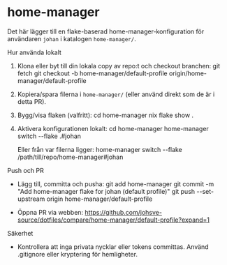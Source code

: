 # home-manager

Det här lägger till en flake-baserad home-manager-konfiguration för användaren `johan` i katalogen `home-manager/`.

Hur använda lokalt
1. Klona eller byt till din lokala copy av repo:t och checkout branchen:
   git fetch
   git checkout -b home-manager/default-profile origin/home-manager/default-profile

2. Kopiera/spara filerna i `home-manager/` (eller använd direkt som de är i detta PR).

3. Bygg/visa flaken (valfritt):
   cd home-manager
   nix flake show .

4. Aktivera konfigurationen lokalt:
   cd home-manager
   home-manager switch --flake .#johan

   Eller från var filerna ligger:
   home-manager switch --flake /path/till/repo/home-manager#johan

Push och PR
- Lägg till, committa och pusha:
  git add home-manager
  git commit -m "Add home-manager flake for johan (default profile)"
  git push --set-upstream origin home-manager/default-profile

- Öppna PR via webben:
  https://github.com/johsve-source/dotfiles/compare/home-manager/default-profile?expand=1

Säkerhet
- Kontrollera att inga privata nycklar eller tokens committas. Använd .gitignore eller kryptering för hemligheter.
